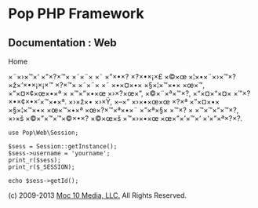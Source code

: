 Pop PHP Framework
=================

Documentation : Web
-------------------

Home

×¨×›×™×‘ ×”×?×™× ×˜×¨× ×˜ ×”×•×? ×?×•×¡×£ ×©×œ ×¦×•×¨×›×™×? ×ž×‘×•×¡×¡×™
×?×™× ×˜×¨× ×˜ ×•×¤×•× ×§×¦×™×•× ×œ×™, ×”×¤×¢×œ×•×ª × ×™×”×•×œ ×›×?×œ×”,
×©×¨×ª×™×?, ×“×¤×“×¤× ×™×? ×•×¢×•×’×™×•×ª. ×›×ž×• ×›×Ÿ, ×–×” ×›×•×œ×œ
×?×ª ×”×¤×•× ×§×¦×™×•× ×œ×™×•×ª ×œ×?×™×ª×•×¨ ×”×ª×§× ×™×? × ×™×™×“×™×?,
×›×š ×©×”×™×™×©×•×? ×©×œ×š ×™×›×•×œ ×œ×”×’×™×‘ ×‘×”×ª×?×?.

    use Pop\Web\Session;

    $sess = Session::getInstance();
    $sess->username = 'yourname';
    print_r($sess);
    print_r($_SESSION);

    echo $sess->getId();

\(c) 2009-2013 [Moc 10 Media, LLC.](http://www.moc10media.com) All
Rights Reserved.

